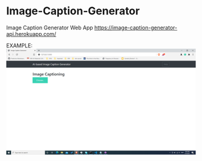 # Image-Caption-Generator
Image Caption Generator Web App
https://image-caption-generator-api.herokuapp.com/

EXAMPLE:
![alt text](https://github.com/Gujar-Shubham/Image-Caption-Generator/blob/main/uploads/Screenshot%20(112).png?raw=true)
